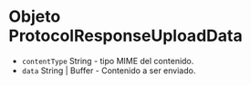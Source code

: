 # Objeto ProtocolResponseUploadData

* `contentType` String - tipo MIME del contenido.
* `data` String | Buffer - Contenido a ser enviado.
